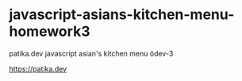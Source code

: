 # javascript-asians-kitchen-menu-homework3
patika.dev javascript asian's kitchen menu ödev-3

https://patika.dev